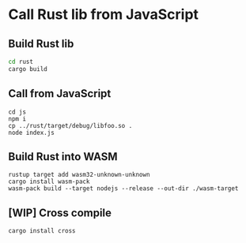 
# Call Rust lib from JavaScript

## Build Rust lib

```bash
cd rust
cargo build
```

## Call from JavaScript

```
cd js
npm i
cp ../rust/target/debug/libfoo.so .
node index.js
```

## Build Rust into WASM

```
rustup target add wasm32-unknown-unknown
cargo install wasm-pack 
wasm-pack build --target nodejs --release --out-dir ./wasm-target
```


## [WIP] Cross compile

```
cargo install cross
```

